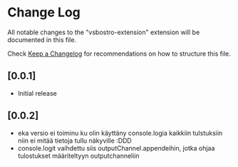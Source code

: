 # Change Log

All notable changes to the "vsbostro-extension" extension will be documented in this file.

Check [Keep a Changelog](http://keepachangelog.com/) for recommendations on how to structure this file.

## [0.0.1]

- Initial release

## [0.0.2]

- eka versio ei toiminu ku olin käyttäny console.logia kaikkiin tulstuksiin niin ei mitää tietoja tullu näkyville :DDD
- console.logit vaihdettu siis outputChannel.appendeihin, jotka ohjaa tulostukset määriteltyyn outputchanneliin
